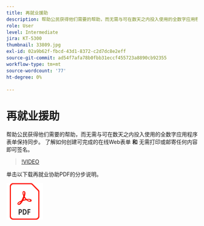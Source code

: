 ```yaml
---
title: 再就业援助
description: 帮助公民获得他们需要的帮助，而无需与可在数天之内投入使用的全数字应用程序表单保持同步
role: User
level: Intermediate
jira: KT-5300
thumbnail: 33809.jpg
exl-id: 02a9b62f-fbcd-43d1-8372-c2d7dc8e2eff
source-git-commit: ad54f7afa78b0fbb31eccf455723a8890cb92355
workflow-type: tm+mt
source-wordcount: '77'
ht-degree: 0%

---
```


# 再就业援助

帮助公民获得他们需要的帮助，而无需与可在数天之内投入使用的全数字应用程序表单保持同步。 了解如何创建可完成的在线Web表单 **和** 无需打印或邮寄任何内容即可签名。

>[!VIDEO](https://video.tv.adobe.com/v/33809?quality=12&learn=on&hidetitle=true)

单击以下载再就业协助PDF的分步说明。

[![下载PDF方法](../assets/acrobat_PDF_96.png)](../assets/UseCaseRecipe-EN-CreatingWebForms-Reemployment.pdf)
